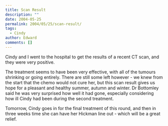 ```yaml
---
title: Scan Result
description: ""
date: 2004-05-25
permalink: 2004/05/25/scan-result/
tags:
  - Cindy
author: Edward
comments: []
---
```


Cindy and I went to the hospital to get the results of a recent CT scan,
and they were very positive.

The treatment seems to have been very effective, with all of the tumours
shrinking or going entirely. There are still some left however - we knew
from the start that the chemo would not cure her, but this scan result
gives us hope for a pleasant and healthy summer, autumn and winter. Dr
Bottomley said he was very surprised how well it had gone, especially
considering how ill Cindy had been during the second treatment.

Tomorrow, Cindy goes in for the final treatment of this round, and then
in three weeks time she can have her Hickman line out - which will be a
great relief.

